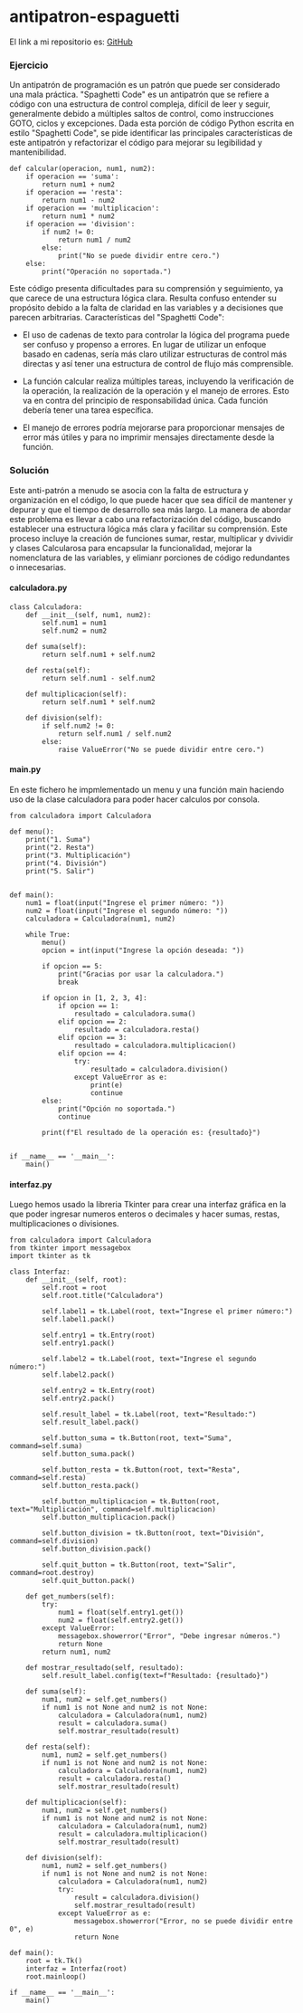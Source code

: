# antipatron-espaguetti
El link a mi repositorio es: [GitHub](https://github.com/crltsnch/antipatron-espaguetti.git)

### Ejercicio
Un antipatrón de programación es un patrón que puede ser considerado una mala práctica. "Spaghetti Code" es un antipatrón que se refiere a código con una estructura de control compleja, difícil de leer y seguir, generalmente debido a múltiples saltos de control, como instrucciones GOTO, ciclos y excepciones. Dada esta porción de código Python escrita en estilo "Spaghetti Code", se pide identificar las principales características de este antipatrón y refactorizar el código para mejorar su legibilidad y mantenibilidad.

```
def calcular(operacion, num1, num2):
    if operacion == 'suma':
        return num1 + num2
    if operacion == 'resta':
        return num1 - num2
    if operacion == 'multiplicacion':
        return num1 * num2
    if operacion == 'division':
        if num2 != 0:
            return num1 / num2
        else:
            print("No se puede dividir entre cero.")
    else:
        print("Operación no soportada.")
```
Este código presenta dificultades para su comprensión y seguimiento, ya que carece de una estructura lógica clara. Resulta confuso entender su propósito debido a la falta de claridad en las variables y a decisiones que parecen arbitrarias. Características del "Spaghetti Code":

- El uso de cadenas de texto para controlar la lógica del programa puede ser confuso y propenso a errores. En lugar de utilizar un enfoque basado en cadenas, sería más claro utilizar estructuras de control más directas y así tener una estructura de control de flujo más comprensible.

- La función calcular realiza múltiples tareas, incluyendo la verificación de la operación, la realización de la operación y el manejo de errores. Esto va en contra del principio de responsabilidad única. Cada función debería tener una tarea específica.

- El manejo de errores podría mejorarse para proporcionar mensajes de error más útiles y para no imprimir mensajes directamente desde la función.

### Solución
Este anti-patrón a menudo se asocia con la falta de estructura y organización en el código, lo que puede hacer que sea difícil de mantener y depurar y que el tiempo de desarrollo sea más largo. La manera de abordar este problema es llevar a cabo una refactorización del código, buscando establecer una estructura lógica más clara y facilitar su comprensión. Este proceso incluye la creación de funciones sumar, restar, multiplicar y dvividir y clases Calcularosa para encapsular la funcionalidad, mejorar la nomenclatura de las variables, y elimianr porciones de código redundantes o innecesarias.

#### calculadora.py
```
class Calculadora:
    def __init__(self, num1, num2):
        self.num1 = num1
        self.num2 = num2

    def suma(self):
        return self.num1 + self.num2

    def resta(self):
        return self.num1 - self.num2

    def multiplicacion(self):
        return self.num1 * self.num2

    def division(self):
        if self.num2 != 0:
            return self.num1 / self.num2
        else:
            raise ValueError("No se puede dividir entre cero.")
```

#### main.py
En este fichero he impmlementado un menu y una función main haciendo uso de la clase calculadora para poder hacer calculos por consola.
```
from calculadora import Calculadora

def menu():
    print("1. Suma")
    print("2. Resta")
    print("3. Multiplicación")
    print("4. División")
    print("5. Salir")
    

def main():
    num1 = float(input("Ingrese el primer número: "))
    num2 = float(input("Ingrese el segundo número: "))
    calculadora = Calculadora(num1, num2)

    while True:
        menu()
        opcion = int(input("Ingrese la opción deseada: "))

        if opcion == 5:
            print("Gracias por usar la calculadora.")
            break

        if opcion in [1, 2, 3, 4]:
            if opcion == 1:
                resultado = calculadora.suma()
            elif opcion == 2:
                resultado = calculadora.resta()
            elif opcion == 3:
                resultado = calculadora.multiplicacion()
            elif opcion == 4:
                try:
                    resultado = calculadora.division()
                except ValueError as e:
                    print(e)
                    continue
        else:
            print("Opción no soportada.")
            continue

        print(f"El resultado de la operación es: {resultado}")


if __name__ == '__main__':
    main()
```
#### interfaz.py
Luego hemos usado la libreria Tkinter para crear una interfaz gráfica en la que poder ingresar numeros enteros o decimales y hacer sumas, restas, multiplicaciones o divisiones.

```
from calculadora import Calculadora
from tkinter import messagebox
import tkinter as tk

class Interfaz:
    def __init__(self, root):
        self.root = root
        self.root.title("Calculadora")

        self.label1 = tk.Label(root, text="Ingrese el primer número:")
        self.label1.pack()

        self.entry1 = tk.Entry(root)
        self.entry1.pack()

        self.label2 = tk.Label(root, text="Ingrese el segundo número:")
        self.label2.pack()

        self.entry2 = tk.Entry(root)
        self.entry2.pack()

        self.result_label = tk.Label(root, text="Resultado:")
        self.result_label.pack()

        self.button_suma = tk.Button(root, text="Suma", command=self.suma)
        self.button_suma.pack()

        self.button_resta = tk.Button(root, text="Resta", command=self.resta)
        self.button_resta.pack()

        self.button_multiplicacion = tk.Button(root, text="Multiplicación", command=self.multiplicacion)
        self.button_multiplicacion.pack()

        self.button_division = tk.Button(root, text="División", command=self.division)
        self.button_division.pack()

        self.quit_button = tk.Button(root, text="Salir", command=root.destroy)
        self.quit_button.pack()

    def get_numbers(self):
        try:
            num1 = float(self.entry1.get())
            num2 = float(self.entry2.get())
        except ValueError:
            messagebox.showerror("Error", "Debe ingresar números.")
            return None
        return num1, num2   
    
    def mostrar_resultado(self, resultado):
        self.result_label.config(text=f"Resultado: {resultado}")
    
    def suma(self):
        num1, num2 = self.get_numbers()
        if num1 is not None and num2 is not None:
            calculadora = Calculadora(num1, num2)
            result = calculadora.suma()
            self.mostrar_resultado(result)
    
    def resta(self):
        num1, num2 = self.get_numbers()
        if num1 is not None and num2 is not None:
            calculadora = Calculadora(num1, num2)
            result = calculadora.resta()
            self.mostrar_resultado(result)

    def multiplicacion(self):
        num1, num2 = self.get_numbers()
        if num1 is not None and num2 is not None:
            calculadora = Calculadora(num1, num2)
            result = calculadora.multiplicacion()
            self.mostrar_resultado(result)
    
    def division(self):
        num1, num2 = self.get_numbers()
        if num1 is not None and num2 is not None:
            calculadora = Calculadora(num1, num2)
            try:
                result = calculadora.division()
                self.mostrar_resultado(result)
            except ValueError as e:
                messagebox.showerror("Error, no se puede dividir entre 0", e)
                return None

def main():
    root = tk.Tk()
    interfaz = Interfaz(root)
    root.mainloop()

if __name__ == '__main__':
    main()
```
